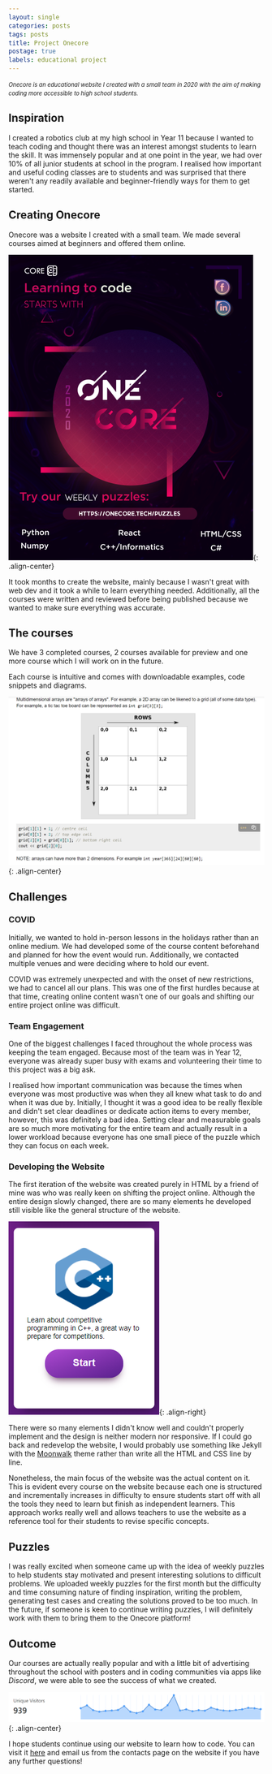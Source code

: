 ```yaml
---
layout: single
categories: posts
tags: posts
title: Project Onecore
postage: true
labels: educational project
---
```



*<span style="font-size: 0.8em">Onecore is an educational website I created with a small team in 2020 with the aim of making coding more accessible to high school students.</span>*

## Inspiration

I created a robotics club at my high school in Year 11 because I wanted to teach coding and thought there was an interest amongst students to learn the skill. It was immensely popular and at one point in the year, we had over 10% of all junior students at school in the program. I realised how important and useful coding classes are to students and was surprised that there weren't any readily available and beginner-friendly ways for them to get started.

## Creating Onecore

Onecore was a website I created with a small team. We made several courses aimed at beginners and offered them online.

![](/assets/images/Post-Project_Onecore/poster.png){: .align-center}

It took months to create the website, mainly because I wasn't great with web dev and it took a while to learn everything needed. Additionally, all the courses were written and reviewed before being published because we wanted to make sure everything was accurate.

## The courses

We have 3 completed courses, 2 courses available for preview and one more course which I will work on in the future.

Each course is intuitive and comes with downloadable examples, code snippets and diagrams.

![](/assets/images/Post-Project_Onecore/cpp_tutorial.png){: .align-center}


## Challenges

### COVID

Initially, we wanted to hold in-person lessons in the holidays rather than an online medium. We had developed some of the course content beforehand and planned for how the event would run. Additionally, we contacted multiple venues and were deciding where to hold our event.

COVID was extremely unexpected and with the onset of new restrictions, we had to cancel all our plans. This was one of the first hurdles because at that time, creating online content wasn't one of our goals and shifting our entire project online was difficult.

### Team Engagement

One of the biggest challenges I faced throughout the whole process was keeping the team engaged. Because most of the team was in Year 12, everyone was already super busy with exams and volunteering their time to this project was a big ask.

I realised how important communication was because the times when everyone was most productive was when they all knew what task to do and when it was due by. Initially, I thought it was a good idea to be really flexible and didn't set clear deadlines or dedicate action items to every member, however, this was definitely a bad idea. Setting clear and measurable goals are so much more motivating for the entire team and actually result in a lower workload because everyone has one small piece of the puzzle which they can focus on each week.

### Developing the Website

The first iteration of the website was created purely in HTML by a friend of mine was who was really keen on shifting the project online. Although the entire design slowly changed, there are so many elements he developed still visible like the general structure of the website.

![](/assets/images/Post-Project_Onecore/course_info.png){: .align-right}

There were so many elements I didn't know well and couldn't properly implement and the design is neither modern nor responsive. If I could go back and redevelop the website, I would probably use something like Jekyll with the [Moonwalk](https://jamstackthemes.dev/theme/jekyll-moonwalk/) theme rather than write all the HTML and CSS line by line.

Nonetheless, the main focus of the website was the actual content on it. This is evident every course on the website because each one is structured and incrementally increases in difficulty to ensure students start off with all the tools they need to learn but finish as independent learners. This approach works really well and allows teachers to use the website as a reference tool for their students to revise specific concepts.

## Puzzles

I was really excited when someone came up with the idea of weekly puzzles to help students stay motivated and present interesting solutions to difficult problems. We uploaded weekly puzzles for the first month but the difficulty and time consuming nature of finding inspiration, writing the problem, generating test cases and creating the solutions proved to be too much. In the future, if someone is keen to continue writing puzzles, I will definitely work with them to bring them to the Onecore platform!

## Outcome

Our courses are actually really popular and with a little bit of advertising throughout the school with posters and in coding communities via apps like *Discord*, we were able to see the success of what we created.

![](/assets/images/Post-Project_Onecore/visitors.png){: .align-center}

I hope students continue using our website to learn how to code. You can visit it [here](https://onecore.tech) and email us from the contacts page on the website if you have any further questions!
